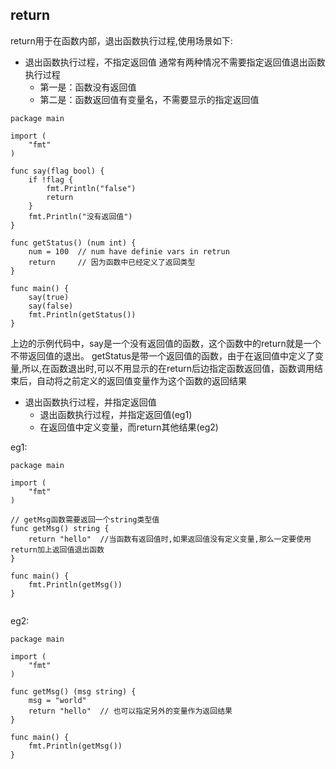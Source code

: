 ## return
return用于在函数内部，退出函数执行过程,使用场景如下:

* 退出函数执行过程，不指定返回值
通常有两种情况不需要指定返回值退出函数执行过程
	- 第一是：函数没有返回值
	- 第二是：函数返回值有变量名，不需要显示的指定返回值
```
package main

import (
	"fmt"
)

func say(flag bool) {
	if !flag {
		fmt.Println("false")
		return
	}
	fmt.Println("没有返回值")
}

func getStatus() (num int) {	
	num = 100  // num have definie vars in retrun
	return     // 因为函数中已经定义了返回类型
}

func main() {
	say(true)
	say(false)
	fmt.Println(getStatus())
}

```
上边的示例代码中，say是一个没有返回值的函数，这个函数中的return就是一个不带返回值的退出。
getStatus是带一个返回值的函数，由于在返回值中定义了变量,所以,在函数退出时,可以不用显示的在return后边指定函数返回值，函数调用结束后，自动将之前定义的返回值变量作为这个函数的返回结果

* 退出函数执行过程，并指定返回值
	- 退出函数执行过程，并指定返回值(eg1)
	- 在返回值中定义变量，而return其他结果(eg2)

eg1:
```
package main

import (
	"fmt"
)

// getMsg函数需要返回一个string类型值
func getMsg() string {
	return "hello"  //当函数有返回值时,如果返回值没有定义变量,那么一定要使用return加上返回值退出函数
}

func main() {
	fmt.Println(getMsg())
}


```

eg2:
```
package main

import (
	"fmt"
)

func getMsg() (msg string) {
	msg = "world"
	return "hello"  // 也可以指定另外的变量作为返回结果
}

func main() {
	fmt.Println(getMsg())
}

```	